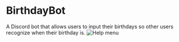 # BirthdayBot
A Discord bot that allows users to input their birthdays so other users recognize when their birthday is.
![Help menu](https://i.imgur.com/oYkG8Fr.png)
